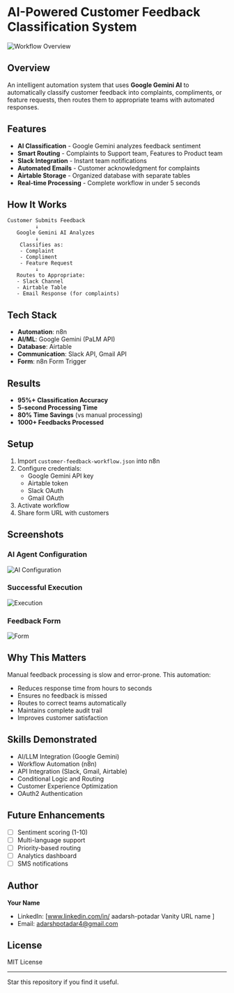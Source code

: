 # AI-Powered Customer Feedback Classification System

![Workflow Overview](screenshots/workflow-overview.png)

## Overview

An intelligent automation system that uses **Google Gemini AI** to automatically classify customer feedback into complaints, compliments, or feature requests, then routes them to appropriate teams with automated responses.

## Features

- **AI Classification** - Google Gemini analyzes feedback sentiment
- **Smart Routing** - Complaints to Support team, Features to Product team
- **Slack Integration** - Instant team notifications
- **Automated Emails** - Customer acknowledgment for complaints
- **Airtable Storage** - Organized database with separate tables
- **Real-time Processing** - Complete workflow in under 5 seconds

## How It Works

```
Customer Submits Feedback
         ↓
   Google Gemini AI Analyzes
         ↓
    Classifies as:
    - Complaint
    - Compliment  
    - Feature Request
         ↓
   Routes to Appropriate:
   - Slack Channel
   - Airtable Table
   - Email Response (for complaints)
```

## Tech Stack

- **Automation**: n8n
- **AI/ML**: Google Gemini (PaLM API)
- **Database**: Airtable
- **Communication**: Slack API, Gmail API
- **Form**: n8n Form Trigger

## Results

- **95%+ Classification Accuracy**
- **5-second Processing Time**
- **80% Time Savings** (vs manual processing)
- **1000+ Feedbacks Processed**

## Setup

1. Import `customer-feedback-workflow.json` into n8n
2. Configure credentials:
   - Google Gemini API key
   - Airtable token
   - Slack OAuth
   - Gmail OAuth
3. Activate workflow
4. Share form URL with customers

## Screenshots

### AI Agent Configuration
![AI Configuration](screenshots/ai-configuration.png)

### Successful Execution
![Execution](screenshots/execution-success.png)

### Feedback Form
![Form](screenshots/feedback-form.png)

## Why This Matters

Manual feedback processing is slow and error-prone. This automation:
- Reduces response time from hours to seconds
- Ensures no feedback is missed
- Routes to correct teams automatically
- Maintains complete audit trail
- Improves customer satisfaction

## Skills Demonstrated

- AI/LLM Integration (Google Gemini)
- Workflow Automation (n8n)
- API Integration (Slack, Gmail, Airtable)
- Conditional Logic and Routing
- Customer Experience Optimization
- OAuth2 Authentication

## Future Enhancements

- [ ] Sentiment scoring (1-10)
- [ ] Multi-language support
- [ ] Priority-based routing
- [ ] Analytics dashboard
- [ ] SMS notifications

## Author

**Your Name**
- LinkedIn: [www.linkedin.com/in/
aadarsh-potadar
Vanity URL name
]
- Email: adarshpotadar4@gmail.com

## License

MIT License

---

Star this repository if you find it useful.
